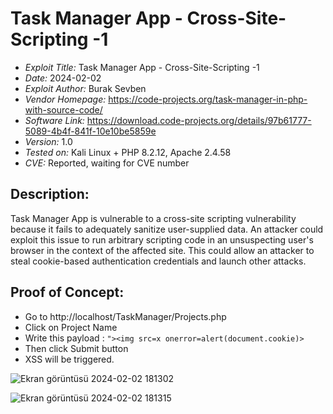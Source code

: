 # Task Manager App - Cross-Site-Scripting -1
+ *Exploit Title:* Task Manager App - Cross-Site-Scripting -1
+ *Date:* 2024-02-02
+ *Exploit Author:* Burak Sevben
+ *Vendor Homepage:* https://code-projects.org/task-manager-in-php-with-source-code/
+ *Software Link:* https://download.code-projects.org/details/97b61777-5089-4b4f-841f-10e10be5859e
+ *Version:* 1.0
+ *Tested on:* Kali Linux + PHP 8.2.12, Apache 2.4.58
+ *CVE:* Reported, waiting for CVE number

## Description:
Task Manager App is vulnerable to a cross-site scripting vulnerability because it fails to adequately sanitize user-supplied data. An attacker could exploit this issue to run arbitrary scripting code in an unsuspecting user's browser in the context of the affected site. This could allow an attacker to steal cookie-based authentication credentials and launch other attacks.

## Proof of Concept:
+ Go to http://localhost/TaskManager/Projects.php
+ Click on Project Name
+ Write this payload : `"><img src=x onerror=alert(document.cookie)>`
+ Then click Submit button
+ XSS will be triggered.

![Ekran görüntüsü 2024-02-02 181302](https://github.com/BurakSevben/CVEs/assets/117217689/4b67cdb2-a2fe-47ef-bebd-6e4ca43a2a88)

![Ekran görüntüsü 2024-02-02 181315](https://github.com/BurakSevben/CVEs/assets/117217689/c29f3456-7551-4b04-9770-c562f4d677af)

